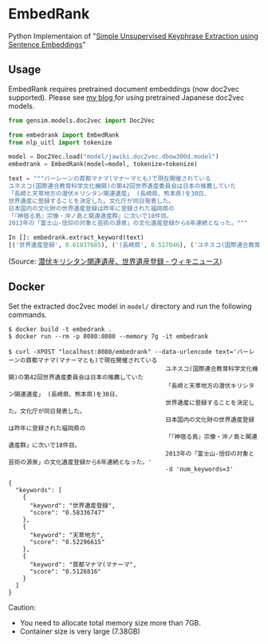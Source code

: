 # EmbedRank

Python Implementaion of "[Simple Unsupervised Keyphrase Extraction using Sentence Embeddings](https://arxiv.org/abs/1801.04470)"

## Usage

EmbedRank requires pretrained document embeddings (now doc2vec supported). Please see [my blog ](https://yag-ays.github.io/project/pretrained_doc2vec_wikipedia/) for using pretrained Japanese doc2vec models.

```py
from gensim.models.doc2vec import Doc2Vec

from embedrank import EmbedRank
from nlp_uitl import tokenize

model = Doc2Vec.load("model/jawiki.doc2vec.dbow300d.model")
embedrank = EmbedRank(model=model, tokenize=tokenize)

text = """バーレーンの首都マナマ(マナーマとも)で現在開催されている
ユネスコ(国際連合教育科学文化機関)の第42回世界遺産委員会は日本の推薦していた
「長崎と天草地方の潜伏キリシタン関連遺産」 (長崎県、熊本県)を30日、
世界遺産に登録することを決定した。文化庁が同日発表した。
日本国内の文化財の世界遺産登録は昨年に登録された福岡県の
「『神宿る島』宗像・沖ノ島と関連遺産群」に次いで18件目。
2013年の「富士山-信仰の対象と芸術の源泉」の文化遺産登録から6年連続となった。"""
```

```py
In []: embedrank.extract_keyword(text)
[('世界遺産登録', 0.61837685), ('(長崎県', 0.517046), ('ユネスコ(国際連合教育科学文化機関)', 0.5726031), ('潜伏キリシタン関連遺産', 0.544827), ('首都マナマ(マナーマ', 0.4898381)]

```

(Source: [潜伏キリシタン関連遺産、世界遺産登録 \- ウィキニュース](https://ja.wikinews.org/wiki/%E6%BD%9C%E4%BC%8F%E3%82%AD%E3%83%AA%E3%82%B7%E3%82%BF%E3%83%B3%E9%96%A2%E9%80%A3%E9%81%BA%E7%94%A3%E3%80%81%E4%B8%96%E7%95%8C%E9%81%BA%E7%94%A3%E7%99%BB%E9%8C%B2))

## Docker

Set the extracted doc2vec model in `model/` directory and run the following commands.

```
$ docker build -t embedrank .
$ docker run --rm -p 8080:8080 --memory 7g -it embedrank
```

```
$ curl -XPOST "localhost:8080/embedrank" --data-urlencode text='バーレーンの首都マナマ(マナーマとも)で現在開催されている
                                            ユネスコ(国際連合教育科学文化機関)の第42回世界遺産委員会は日本の推薦していた
                                            「長崎と天草地方の潜伏キリシタン関連遺産」 (長崎県、熊本県)を30日、
                                            世界遺産に登録することを決定した。文化庁が同日発表した。
                                            日本国内の文化財の世界遺産登録は昨年に登録された福岡県の
                                            「『神宿る島』宗像・沖ノ島と関連遺産群」に次いで18件目。
                                            2013年の「富士山-信仰の対象と芸術の源泉」の文化遺産登録から6年連続となった。'
                                            -d 'num_keywords=3'

{
  "keywords": [
    {
      "keyword": "世界遺産登録",
      "score": "0.58336747"
    },
    {
      "keyword": "天草地方",
      "score": "0.52296615"
    },
    {
      "keyword": "首都マナマ(マナーマ",
      "score": "0.5126816"
    }
  ]
}                                            
```

Caution:

- You need to allocate total memory size more than 7GB.
- Container size is very large (7.38GB)
